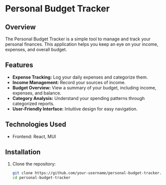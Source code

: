 # Personal Budget Tracker

## Overview

The Personal Budget Tracker is a simple tool to manage and track your personal finances. This application helps you keep an eye on your income, expenses, and overall budget.

## Features

- **Expense Tracking:** Log your daily expenses and categorize them.
- **Income Management:** Record your sources of income.
- **Budget Overview:** View a summary of your budget, including income, expenses, and balance.
- **Category Analysis:** Understand your spending patterns through categorized reports.
- **User-Friendly Interface:** Intuitive design for easy navigation.

## Technologies Used

- Frontend: React, MUI

## Installation

1. Clone the repository:
   ```bash
   git clone https://github.com/your-username/personal-budget-tracker.git
   cd personal-budget-tracker
